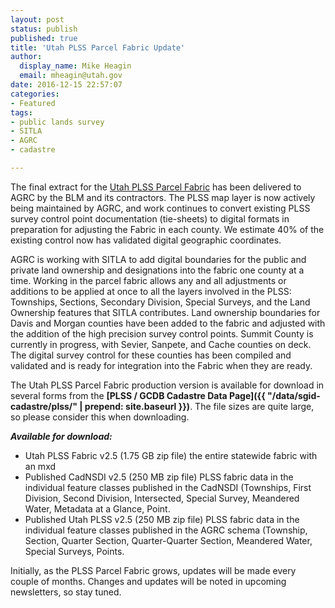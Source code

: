 ```yaml
---
layout: post
status: publish
published: true
title: 'Utah PLSS Parcel Fabric Update'
author:
  display_name: Mike Heagin
  email: mheagin@utah.gov
date: 2016-12-15 22:57:07
categories:
- Featured
tags:
- public lands survey
- SITLA
- AGRC
- cadastre

---
```


The final extract for the [Utah PLSS Parcel Fabric](http://mapserv.utah.gov/PLSS) has been delivered to AGRC by the BLM and its contractors. The PLSS map layer is now actively being maintained by AGRC, and work continues to convert existing PLSS survey control point documentation (tie-sheets) to digital formats in preparation for adjusting the Fabric in each county. We estimate 40% of the existing control now has validated digital geographic coordinates. 

AGRC is working with SITLA to add digital boundaries for the public and private land ownership and designations into the fabric one county at a time. Working in the parcel fabric allows any and all adjustments or additions to be applied at once to all the layers involved in the PLSS: Townships, Sections, Secondary Division, Special Surveys, and the Land Ownership features that SITLA contributes. Land ownership boundaries for Davis and Morgan counties have been added to the fabric and adjusted with the addition of the high precision survey control points. Summit County is currently in progress, with Sevier, Sanpete, and Cache counties on deck. The digital survey control for these counties has been compiled and validated and is ready for integration into the Fabric when they are ready.

The Utah PLSS Parcel Fabric production version is available for download in several forms from the **[PLSS / GCDB Cadastre Data Page]({{ "/data/sgid-cadastre/plss/" | prepend: site.baseurl }})**. The file sizes are quite large, so please consider this when downloading.

***Available for download:***

- Utah PLSS Fabric v2.5 (1.75 GB zip file) the entire statewide fabric with an mxd
- Published CadNSDI v2.5 (250 MB zip file) PLSS fabric data in the individual feature classes published in the CadNSDI (Townships, First Division, Second Division, Intersected, Special Survey, Meandered Water, Metadata at a Glance, Point.
- Published Utah PLSS v2.5 (250 MB zip file) PLSS fabric data in the individual feature classes published in the AGRC schema (Township, Section, Quarter Section, Quarter-Quarter Section, Meandered Water, Special Surveys, Points.

Initially, as the PLSS Parcel Fabric grows, updates will be made every couple of months. Changes and updates will be noted in upcoming newsletters, so stay tuned. 
